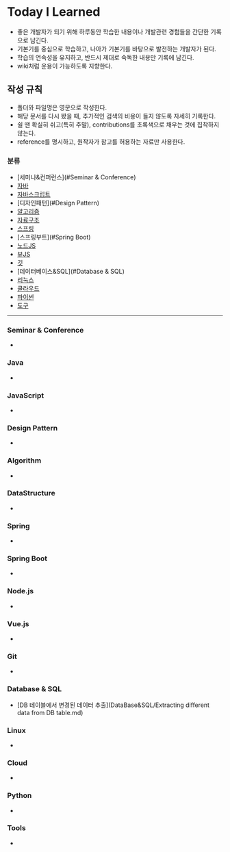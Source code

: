 # Today I Learned

* 좋은 개발자가 되기 위해 하루동안 학습한 내용이나 개발관련 경험들을 간단한 기록으로 남긴다. 
* 기본기를 중심으로 학습하고, 나아가 기본기를 바탕으로 발전하는 개발자가 된다.
* 학습의 연속성을 유지하고, 반드시 제대로 숙독한 내용만 기록에 남긴다.
* wiki처럼 운용이 가능하도록 지향한다.

## 작성 규칙

* 폴더와 파일명은 영문으로 작성한다.
* 해당 문서를 다시 봤을 때, 추가적인 검색의 비용이 들지 않도록 자세히 기록한다.
* 쉴 땐 확실히 쉬고(특히 주말), contributions를 초록색으로 채우는 것에 집착하지 않는다.
* reference를 명시하고, 원작자가 참고를 허용하는 자료만 사용한다.


### 분류
 * [세미나&컨퍼런스](#Seminar & Conference)
 * [자바](#Java)
 * [자바스크립트](#JavaScript)
 * [디자인패턴](#Design Pattern)
 * [알고리즘](#Algorithm)
 * [자료구조](#DataStructure)
 * [스프링](#Spring)
 * [스프링부트](#Spring Boot)
 * [노드JS](#Node.js)
 * [뷰JS](#Vue.js)
 * [깃](#Git)
 * [데이터베이스&SQL](#Database & SQL)
 * [리눅스](#Linux)
 * [클라우드](#Cloud)
 * [파이썬](#Python)
 * [도구](#Tools)
---

### Seminar & Conference

* 

### Java

* 

### JavaScript

* 

### Design Pattern

* 

### Algorithm

- 

### DataStructure

- 

### Spring

- 

### Spring Boot

* 

### Node.js

* 

### Vue.js

* 

### Git

* 

### Database & SQL

* [DB 테이블에서 변경된 데이터 추출](DataBase&SQL/Extracting different data from DB table.md)


### Linux

* 

### Cloud

* 

### Python

* 

### Tools

* 
